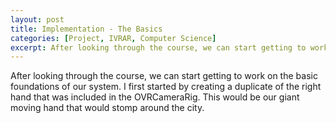 ```yaml
---
layout: post
title: Implementation - The Basics
categories: [Project, IVRAR, Computer Science]
excerpt: After looking through the course, we can start getting to work on the basic foundations of our system. 
---
```


After looking through the course, we can start getting to work on the basic foundations of our system. 
I first started by creating a duplicate of the right hand that was included in the OVRCameraRig. This would be our giant moving hand that would stomp around the city.
